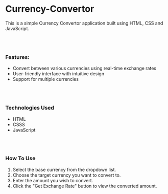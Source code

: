 # Currency-Convertor

<p>This is a simple Currency Convertor application built using HTML, CSS and JavaScript.</p><br>
<br>
<h3><b>Features:</b></h3>
<p><ul><li>Convert between various currencies using real-time exchange rates</li>
<li>User-friendly interface with intuitive design</li>
<li>Support for multiple currencies</li>
</ul></p><br><br>
<h3>Technologies Used</h3>
<ul>
  <li>HTML</li>
  <li>CSSS</li>
  <li>JavaScript</li>
</ul>
<br><br>
<h3>How To Use</h3>
<ol>
  <li>Select the base currency from the dropdown list.</li>
  <li>Choose the target currency you want to convert to.</li>
  <li>Enter the amount you wish to convert.</li>
  <li>Click the "Get Exchange Rate" button to view the converted amount.</li>
</ol>
